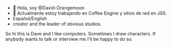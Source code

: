 - 👋 Hola, soy @David-Orangemoon
- 🌱 Actualmente estoy trabajando en Coffee Engine y sitios de red en JS0.
- Español/English
- creator and the leader of obvious studios.

So hi this is Dave and I like computers. Sometimes I draw characters.
If anybody wants to talk or interview me I'll be happy to do so.
